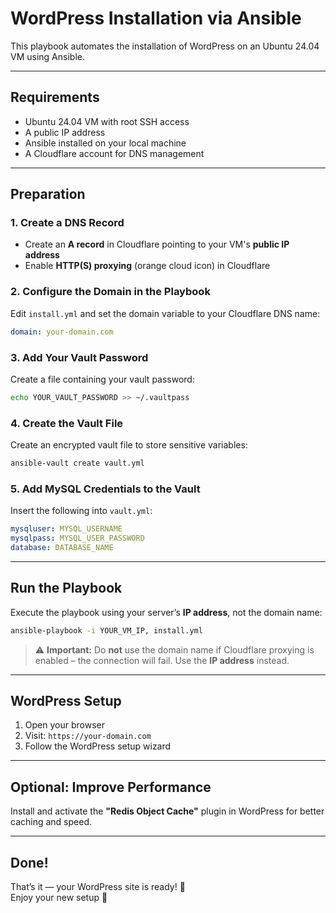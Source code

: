 # WordPress Installation via Ansible

This playbook automates the installation of WordPress on an Ubuntu 24.04 VM using Ansible.

---

## Requirements

- Ubuntu 24.04 VM with root SSH access  
- A public IP address  
- Ansible installed on your local machine  
- A Cloudflare account for DNS management

---

## Preparation

### 1. Create a DNS Record

- Create an **A record** in Cloudflare pointing to your VM's **public IP address**
- Enable **HTTP(S) proxying** (orange cloud icon) in Cloudflare

### 2. Configure the Domain in the Playbook

Edit `install.yml` and set the domain variable to your Cloudflare DNS name:

```yaml
domain: your-domain.com
```

### 3. Add Your Vault Password

Create a file containing your vault password:

```bash
echo YOUR_VAULT_PASSWORD >> ~/.vaultpass
```

### 4. Create the Vault File

Create an encrypted vault file to store sensitive variables:

```bash
ansible-vault create vault.yml
```

### 5. Add MySQL Credentials to the Vault

Insert the following into `vault.yml`:

```yaml
mysqluser: MYSQL_USERNAME
mysqlpass: MYSQL_USER_PASSWORD
database: DATABASE_NAME
```

---

## Run the Playbook

Execute the playbook using your server’s **IP address**, not the domain name:

```bash
ansible-playbook -i YOUR_VM_IP, install.yml
```

> ⚠️ **Important:** Do **not** use the domain name if Cloudflare proxying is enabled – the connection will fail. Use the **IP address** instead.

---

## WordPress Setup

1. Open your browser  
2. Visit: `https://your-domain.com`  
3. Follow the WordPress setup wizard

---

## Optional: Improve Performance

Install and activate the **"Redis Object Cache"** plugin in WordPress for better caching and speed.

---

## Done!

That’s it — your WordPress site is ready! 🎉  
Enjoy your new setup 🚀

